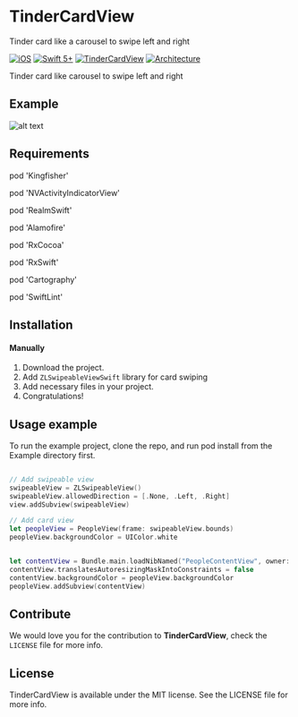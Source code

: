 # TinderCardView
Tinder card like a carousel to swipe left and right

[![iOS](https://img.shields.io/badge/Platform-iOS-orange.svg?style=flat)](https://developer.apple.com/ios/)
[![Swift 5+](https://img.shields.io/badge/Swift-5+-orange.svg?style=flat)](https://developer.apple.com/swift/)
[![TinderCardView](https://img.shields.io/badge/Tinder-CardView-orange.svg?style=flat)](https://github.com/Jigneshmayani90/TinderCardView/)
[![Architecture](https://img.shields.io/badge/Architecture%20Pattern-MVVM-green.svg?style=flat)](https://github.com/Jigneshmayani90/TinderCardView/)



Tinder card like carousel to swipe left and right

## Example
![alt text](https://github.com/Jigneshmayani90/TinderCardView/blob/main/sample.gif)

## Requirements

pod 'Kingfisher'

pod 'NVActivityIndicatorView'

pod 'RealmSwift'

pod 'Alamofire'

pod 'RxCocoa'

pod 'RxSwift'

pod 'Cartography'

pod 'SwiftLint'

## Installation

#### Manually
1. Download the project.
2. Add `ZLSwipeableViewSwift` library for card swiping
3. Add necessary files in your project.
4. Congratulations!  

## Usage example
To run the example project, clone the repo, and run pod install from the Example directory first.


```swift

// Add swipeable view
swipeableView = ZLSwipeableView()
swipeableView.allowedDirection = [.None, .Left, .Right]
view.addSubview(swipeableView)

// Add card view
let peopleView = PeopleView(frame: swipeableView.bounds)
peopleView.backgroundColor = UIColor.white


let contentView = Bundle.main.loadNibNamed("PeopleContentView", owner: self, options: nil)?.first! as! PeopleContentView
contentView.translatesAutoresizingMaskIntoConstraints = false
contentView.backgroundColor = peopleView.backgroundColor
peopleView.addSubview(contentView)


```

## Contribute 

We would love you for the contribution to **TinderCardView**, check the ``LICENSE`` file for more info.


## License

TinderCardView is available under the MIT license. See the LICENSE file for more info.
